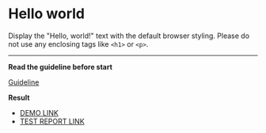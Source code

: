 # Hello world

Display the "Hello, world!" text with the default browser styling. Please do not
use any enclosing tags like `<h1>` or `<p>`.
___

**Read the guideline before start**

[Guideline](https://mate-academy.github.io/layout_task-guideline/)

**Result**

- [DEMO LINK](https://simonshulhin.github.io/layout_hello-world/) <br>
- [TEST REPORT LINK](https://simonshulhin.github.io/layout_hello-world/report/html_report/)
